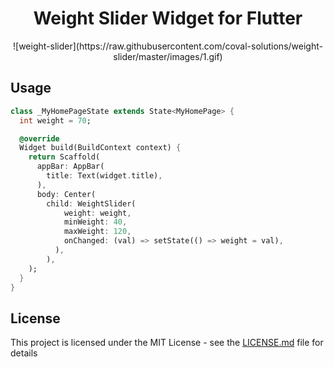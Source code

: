 <h1 align="center">Weight Slider Widget for Flutter</h1>
<p align="center">![weight-slider](https://raw.githubusercontent.com/coval-solutions/weight-slider/master/images/1.gif)</p>

## Usage
```dart
class _MyHomePageState extends State<MyHomePage> {
  int weight = 70;

  @override
  Widget build(BuildContext context) {
    return Scaffold(
      appBar: AppBar(
        title: Text(widget.title),
      ),
      body: Center(
        child: WeightSlider(
            weight: weight,
            minWeight: 40,
            maxWeight: 120,
            onChanged: (val) => setState(() => weight = val),
          ),
        ),
    );
  }
}
```

## License

This project is licensed under the MIT License - see the [LICENSE.md](LICENSE.md) file for details